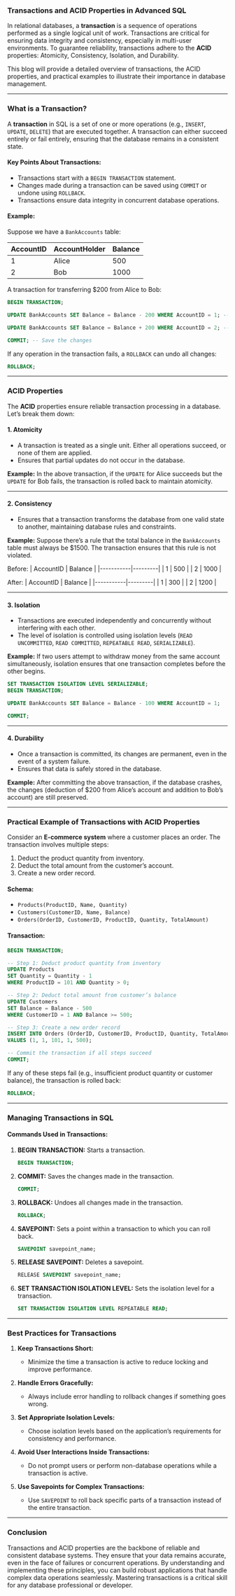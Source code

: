 ### **Transactions and ACID Properties in Advanced SQL**

In relational databases, a **transaction** is a sequence of operations performed as a single logical unit of work. Transactions are critical for ensuring data integrity and consistency, especially in multi-user environments. To guarantee reliability, transactions adhere to the **ACID** properties: Atomicity, Consistency, Isolation, and Durability.

This blog will provide a detailed overview of transactions, the ACID properties, and practical examples to illustrate their importance in database management.

---

### **What is a Transaction?**

A **transaction** in SQL is a set of one or more operations (e.g., `INSERT`, `UPDATE`, `DELETE`) that are executed together. A transaction can either succeed entirely or fail entirely, ensuring that the database remains in a consistent state.

#### **Key Points About Transactions:**
- Transactions start with a `BEGIN TRANSACTION` statement.
- Changes made during a transaction can be saved using `COMMIT` or undone using `ROLLBACK`.
- Transactions ensure data integrity in concurrent database operations.

#### **Example:**
Suppose we have a `BankAccounts` table:

| AccountID | AccountHolder | Balance |
|-----------|---------------|---------|
| 1         | Alice         | 500     |
| 2         | Bob           | 1000    |

A transaction for transferring $200 from Alice to Bob:
```sql
BEGIN TRANSACTION;

UPDATE BankAccounts SET Balance = Balance - 200 WHERE AccountID = 1; -- Deduct $200 from Alice

UPDATE BankAccounts SET Balance = Balance + 200 WHERE AccountID = 2; -- Add $200 to Bob

COMMIT; -- Save the changes
```
If any operation in the transaction fails, a `ROLLBACK` can undo all changes:
```sql
ROLLBACK;
```

---

### **ACID Properties**

The **ACID** properties ensure reliable transaction processing in a database. Let’s break them down:

#### **1. Atomicity**
- A transaction is treated as a single unit. Either all operations succeed, or none of them are applied.
- Ensures that partial updates do not occur in the database.

**Example:** In the above transaction, if the `UPDATE` for Alice succeeds but the `UPDATE` for Bob fails, the transaction is rolled back to maintain atomicity.

---

#### **2. Consistency**
- Ensures that a transaction transforms the database from one valid state to another, maintaining database rules and constraints.

**Example:** Suppose there’s a rule that the total balance in the `BankAccounts` table must always be $1500. The transaction ensures that this rule is not violated.

Before:
| AccountID | Balance |
|-----------|---------|
| 1         | 500     |
| 2         | 1000    |

After:
| AccountID | Balance |
|-----------|---------|
| 1         | 300     |
| 2         | 1200    |

---

#### **3. Isolation**
- Transactions are executed independently and concurrently without interfering with each other.
- The level of isolation is controlled using isolation levels (`READ UNCOMMITTED`, `READ COMMITTED`, `REPEATABLE READ`, `SERIALIZABLE`).

**Example:**
If two users attempt to withdraw money from the same account simultaneously, isolation ensures that one transaction completes before the other begins.

```sql
SET TRANSACTION ISOLATION LEVEL SERIALIZABLE;
BEGIN TRANSACTION;

UPDATE BankAccounts SET Balance = Balance - 100 WHERE AccountID = 1;

COMMIT;
```

---

#### **4. Durability**
- Once a transaction is committed, its changes are permanent, even in the event of a system failure.
- Ensures that data is safely stored in the database.

**Example:**
After committing the above transaction, if the database crashes, the changes (deduction of $200 from Alice’s account and addition to Bob’s account) are still preserved.

---

### **Practical Example of Transactions with ACID Properties**

Consider an **E-commerce system** where a customer places an order. The transaction involves multiple steps:
1. Deduct the product quantity from inventory.
2. Deduct the total amount from the customer’s account.
3. Create a new order record.

#### **Schema:**
- `Products(ProductID, Name, Quantity)`
- `Customers(CustomerID, Name, Balance)`
- `Orders(OrderID, CustomerID, ProductID, Quantity, TotalAmount)`

#### **Transaction:**
```sql
BEGIN TRANSACTION;

-- Step 1: Deduct product quantity from inventory
UPDATE Products
SET Quantity = Quantity - 1
WHERE ProductID = 101 AND Quantity > 0;

-- Step 2: Deduct total amount from customer’s balance
UPDATE Customers
SET Balance = Balance - 500
WHERE CustomerID = 1 AND Balance >= 500;

-- Step 3: Create a new order record
INSERT INTO Orders (OrderID, CustomerID, ProductID, Quantity, TotalAmount)
VALUES (1, 1, 101, 1, 500);

-- Commit the transaction if all steps succeed
COMMIT;
```
If any of these steps fail (e.g., insufficient product quantity or customer balance), the transaction is rolled back:
```sql
ROLLBACK;
```

---

### **Managing Transactions in SQL**

#### **Commands Used in Transactions:**
1. **BEGIN TRANSACTION:** Starts a transaction.
   ```sql
   BEGIN TRANSACTION;
   ```

2. **COMMIT:** Saves the changes made in the transaction.
   ```sql
   COMMIT;
   ```

3. **ROLLBACK:** Undoes all changes made in the transaction.
   ```sql
   ROLLBACK;
   ```

4. **SAVEPOINT:** Sets a point within a transaction to which you can roll back.
   ```sql
   SAVEPOINT savepoint_name;
   ```

5. **RELEASE SAVEPOINT:** Deletes a savepoint.
   ```sql
   RELEASE SAVEPOINT savepoint_name;
   ```

6. **SET TRANSACTION ISOLATION LEVEL:** Sets the isolation level for a transaction.
   ```sql
   SET TRANSACTION ISOLATION LEVEL REPEATABLE READ;
   ```

---

### **Best Practices for Transactions**

1. **Keep Transactions Short:**
   - Minimize the time a transaction is active to reduce locking and improve performance.

2. **Handle Errors Gracefully:**
   - Always include error handling to rollback changes if something goes wrong.

3. **Set Appropriate Isolation Levels:**
   - Choose isolation levels based on the application’s requirements for consistency and performance.

4. **Avoid User Interactions Inside Transactions:**
   - Do not prompt users or perform non-database operations while a transaction is active.

5. **Use Savepoints for Complex Transactions:**
   - Use `SAVEPOINT` to roll back specific parts of a transaction instead of the entire transaction.

---

### **Conclusion**

Transactions and ACID properties are the backbone of reliable and consistent database systems. They ensure that your data remains accurate, even in the face of failures or concurrent operations. By understanding and implementing these principles, you can build robust applications that handle complex data operations seamlessly. Mastering transactions is a critical skill for any database professional or developer.

